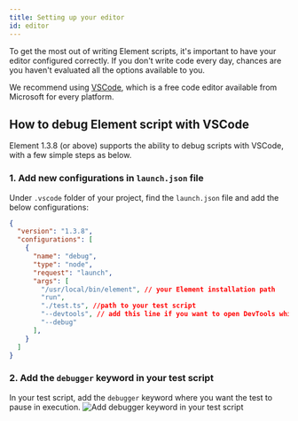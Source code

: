```yaml
---
title: Setting up your editor
id: editor
---
```


To get the most out of writing Element scripts, it's important to have your editor configured correctly. If you don't write code every day, chances are you haven't evaluated all the options available to you.

We recommend using [VSCode](https://code.visualstudio.com/), which is a free code editor available from Microsoft for every platform.

## How to debug Element script with VSCode
Element 1.3.8 (or above) supports the ability to debug scripts with VSCode, with a few simple steps as below.

### 1. Add new configurations in `launch.json` file
Under `.vscode` folder of your project, find the `launch.json` file and add the below configurations:

```json
{
  "version": "1.3.8",
  "configurations": [
    {
      "name": "debug",
      "type": "node",
      "request": "launch",
      "args": [
        "/usr/local/bin/element", // your Element installation path
        "run",
        "./test.ts", //path to your test script 
        "--devtools", // add this line if you want to open DevTools while debugging
        "--debug"
      ],
    }
  ]
}
```
### 2. Add the `debugger` keyword in your test script
In your test script, add the `debugger` keyword where you want the test to pause in execution.
![Add debugger keyword in your test script](/docs_img/debugger.png)